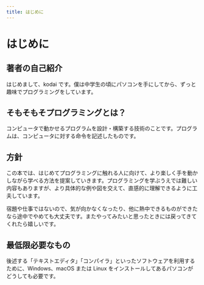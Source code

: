 ```yaml
---
title: はじめに
---
```


# はじめに

## 著者の自己紹介

はじめまして、kodai です。僕は中学生の頃にパソコンを手にしてから、ずっと趣味でプログラミングをしています。

## そもそもそプログラミングとは？

コンピュータで動かせるプログラムを設計・構築する技術のことです。プログラムは、コンピュータに対する命令を記述したものです。

## 方針

この本では、はじめてプログラミングに触れる人に向けて、より楽しく手を動かしながら学べる方法を提案していきます。プログラミングを学ぶうえでは難しい内容もありますが、より具体的な例や図を交えて、直感的に理解できるように工夫しています。

宿題や仕事ではないので、気が向かなくなったり、他に熱中できるものができたなら途中でやめても大丈夫です。またやってみたいと思ったときには戻ってきてくれたら嬉しいです。

## 最低限必要なもの

後述する「テキストエディタ」「コンパイラ」といったソフトウェアを利用するために、Windows、macOS または Linux をインストールしてあるパソコンがどうしても必要です。

